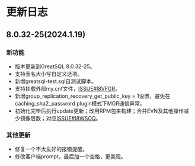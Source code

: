 # 更新日志

## 8.0.32-25(2024.1.19)

### 新功能

* 版本更新到GreatSQL 8.0.32-25。
* 支持表名大小写自定义选项。
* 新增greatsql-test.sql自测试脚本。
* 支持挂载外部my.cnf文件，[ISSUE#I8VFGR](https://gitee.com/GreatSQL/GreatSQL-Docker/issues/I8VFGR)。
* 新增group_replication_recovery_get_public_key = 1设置，避免在caching_sha2_password plugin模式下MGR通信异常。
* 初始化完毕后执行update更新；改用RPM包来构建；合并EVN及其他操作减少镜像层数；对应[ISSUE#I8WSOQ](https://gitee.com/GreatSQL/GreatSQL-Docker/issues/I8VFGR)。

### 其他更新

* 修复一个不太友好的报错提醒。
* 修改客户端prompt，最后加一个空格，更美观。

[8.0.32-25]: https://gitee.com/GreatSQL/GreatSQL-Docker/tree/greatsql-8.0.32-25/
